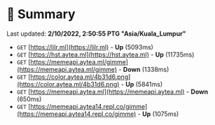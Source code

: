 # 📖 Summary
Last updated: **2/10/2022, 2:50:55 PTG "Asia/Kuala_Lumpur"**

- `GET` [https://lilr.ml](https://lilr.ml) - **Up** (5093ms)
- `GET` [https://hst.aytea.ml](https://hst.aytea.ml) - **Up** (11735ms)
- `GET` [https://memeapi.aytea.ml/gimme](https://memeapi.aytea.ml/gimme) - **Down** (1338ms)
- `GET` [https://color.aytea.ml/4b31d6.png](https://color.aytea.ml/4b31d6.png) - **Up** (5841ms)
- `GET` [https://memeapi.aytea.ml](https://memeapi.aytea.ml) - **Down** (650ms)
- `GET` [https://memeapi.aytea14.repl.co/gimme](https://memeapi.aytea14.repl.co/gimme) - **Up** (1075ms)
